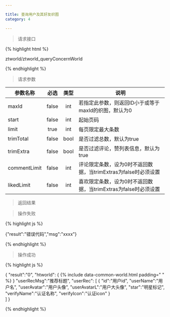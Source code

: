 ```yaml
---

title: 查询用户及其好友织图
category: 4

---
```


> 请求接口

{% highlight html %}

ztworld/ztworld_queryConcernWorld

{% endhighlight %}

> 请求参数

|参数名称			|必选		|类型		|说明									
|-------------------|:---------:|:---------:|--------------------------------------------
|maxId				|false		|int		|若指定此参数，则返回ID小于或等于maxId的织图，默认为0	
|start				|false		|int		|起始页码	
|limit				|true		|int		|每页限定最大条数
|trimTotal			|false		|bool		|是否过滤总数，默认为true
|trimExtra			|false		|bool		|是否过滤评论，赞列表信息，默认为true	
|commentLimit		|false		|int		|评论限定条数，设为0时不返回数据，当trimExtras为false时必须设置
|likedLimit			|false		|int		|喜欢限定条数，设为0时不返回数据，当trimExtras为false时必须设置	


> 返回结果

> 操作失败

{% highlight js %}

{"result":"错误代码","msg":"xxxx"}

{% endhighlight %}

> 操作成功

{% highlight js %}

{
	"result":"0", 
	"htworld":
	{
		{% include data-common-world.html padding="		" %}
	}
	"userRecMsg":"推荐标题",
	"userRec":
	[
		{
			"id":"用户id",
			"userName":"用户名",
			"userAvatar":"用户头像",
			"userAvatarL":"用户大头像",
			"star":"明星标记",
			"verifyName":"认证名称",
			"verifyIcon":"认证icon"
		}		
	]
}

{% endhighlight %}
